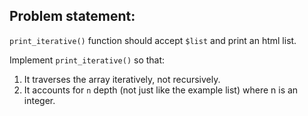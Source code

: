 ## Problem statement:
`print_iterative()` function should accept `$list` and print an html list.

Implement `print_iterative()` so that:
1. It traverses the array iteratively, not recursively.
2. It accounts for `n` depth (not just like the example list) where n is an integer.
